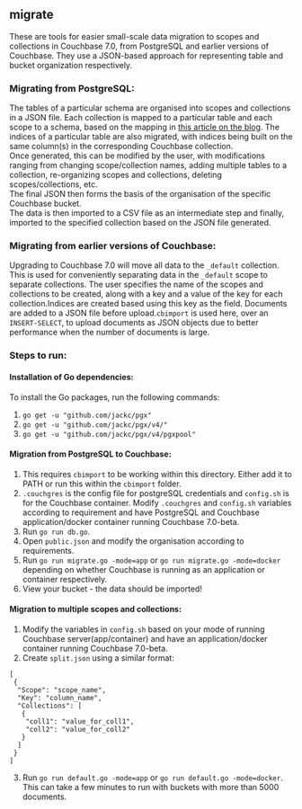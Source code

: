 ## migrate

These are tools for easier small-scale data migration to scopes and collections in Couchbase 7.0, from PostgreSQL and earlier versions of Couchbase. They use a JSON-based approach for representing table and bucket organization respectively.  

### Migrating from PostgreSQL: 
The tables of a particular schema are organised into scopes and collections in a JSON file. Each collection is mapped to a particular table and each scope to a schema, based on the mapping in [this article on the blog](https://blog.couchbase.com/scopes-and-collections-for-modern-multi-tenant-applications-couchbase-7-0/). The indices of a particular table are also migrated, with indices being built on the same column(s) in the corresponding Couchbase collection.   
Once generated, this can be modified by the user, with modifications ranging from changing scope/collection names, adding multiple tables to a collection, re-organizing scopes and collections, deleting scopes/collections, etc.    
The final JSON then forms the basis of the organisation of the specific Couchbase bucket.  
The data is then imported to a CSV file as an intermediate step and finally, imported to the specified collection based on the JSON file generated. 

### Migrating from earlier versions of Couchbase:  
Upgrading to Couchbase 7.0 will move all data to the `_default` collection. This is used for conveniently separating data in the `_default` scope to separate collections. 
The user specifies the name of the scopes and collections to be created, along with a key and a value of the key for each collection.Indices are created based using this key as the field. Documents are added to a JSON file before upload.`cbimport` is used here, over an `INSERT-SELECT`, to upload documents as JSON objects due to better performance when the number of documents is large.

### Steps to run: 

#### Installation of Go dependencies:    
To install the Go packages, run the following commands:  
1. `go get -u "github.com/jackc/pgx"`  
2. `go get -u "github.com/jackc/pgx/v4/"`
3. `go get -u "github.com/jackc/pgx/v4/pgxpool"` 


#### Migration from PostgreSQL to Couchbase:  
1. This requires `cbimport` to be working within this directory. Either add it to PATH or run this within the `cbimport` folder.
2. `.couchgres` is the config file for postgreSQL credentials and `config.sh` is for the Couchbase container. Modify `.couchgres` and `config.sh` variables according to requirement and have PostgreSQL and Couchbase application/docker container running Couchbase 7.0-beta.     
3. Run `go run db.go`.  
4. Open `public.json` and modify the organisation according to requirements.   
5. Run `go run migrate.go -mode=app` or `go run migrate.go -mode=docker` depending on whether Couchbase is running as an application or container respectively.    
6. View your bucket - the data should be imported!   

#### Migration to multiple scopes and collections:  
1. Modify the variables in `config.sh` based on your mode of running Couchbase server(app/container) and have an application/docker container running Couchbase 7.0-beta. 
2. Create `split.json` using a similar format: 
```
[
 {
  "Scope": "scope_name",
  "Key": "column_name",
  "Collections": [
   {
    "coll1": "value_for_coll1",
    "coll2": "value_for_coll2"
   }
  ]
 }
]
```   
3. Run `go run default.go -mode=app` or `go run default.go -mode=docker`. This can take a few minutes to run with buckets with more than 5000 documents.  

